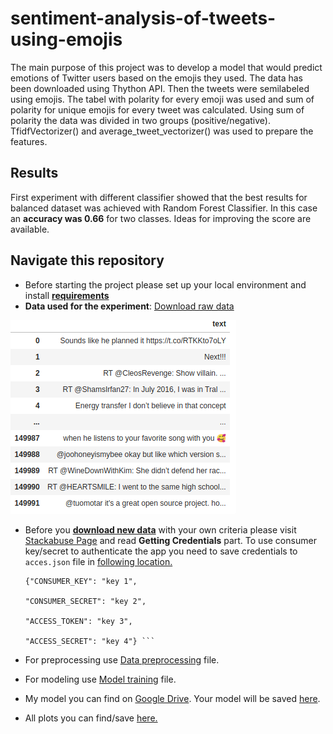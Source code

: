 
# sentiment-analysis-of-tweets-using-emojis
The main purpose of this project was to develop a model that would predict emotions of Twitter users based on the emojis they used. 
The data has been downloaded using Thython API. Then the tweets were semilabeled using emojis.
The tabel with polarity for every emoji was used and sum of polarity for unique emojis for every tweet was calculated. 
Using sum of polarity the data was divided in two groups (positive/negative). 
TfidfVectorizer() and average_tweet_vectorizer() was used to prepare the features.

## Results
First experiment with different classifier showed that the best results for balanced dataset was achieved with Random Forest Classifier.
 In this case an **accuracy was 0.66** for two classes. Ideas for improving the score are available.
 
## Navigate this repository
- Before starting the project please set up your local environment and install [**requirements**](requirements.txt)
- **Data used for the experiment**: [Download raw data](https://drive.google.com/file/d/1-7yg9HrAqtFvP5K5r35yKThiXKxZaVco/view?usp=sharing) 

![raw_dataframe.png](static/raw_dataframe.png) 
- Before you [**download new data**](src/tweets_scraper.py) with your own criteria please visit [Stackabuse Page](https://stackabuse.com/accessing-the-twitter-api-with-python/) 
and read **Getting Credentials** part. 
To use consumer key/secret to authenticate the app you need to save credentials to `acces.json` file in [following location.](acces_key/access.json)

    ```
  {"CONSUMER_KEY": "key 1",
    
    "CONSUMER_SECRET": "key 2",
    
    "ACCESS_TOKEN": "key 3",
    
    "ACCESS_SECRET": "key 4"} ``` 
- For preprocessing use [Data preprocessing](src/data_preprocessing.py) file.
- For modeling use [Model training](src/model_training.py) file.
- My model you can find on [Google Drive](https://drive.google.com/file/d/1OKG79fGBUrHgc9ErpQkwZCQGGrnbv2zC/view?usp=sharing). Your model will be saved [here](models/).
- All plots you can find/save [here.](reports/figures)





 